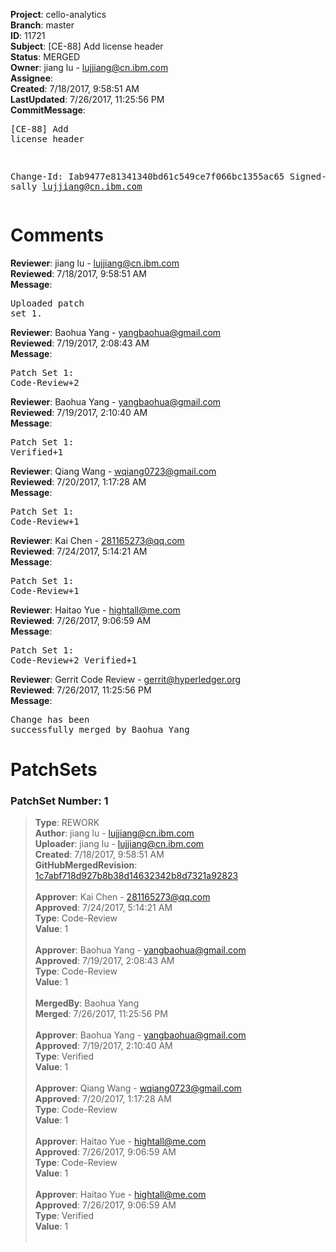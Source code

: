 <strong>Project</strong>: cello-analytics<br><strong>Branch</strong>: master<br><strong>ID</strong>: 11721<br><strong>Subject</strong>: [CE-88] Add license header<br><strong>Status</strong>: MERGED<br><strong>Owner</strong>: jiang lu - lujjiang@cn.ibm.com<br><strong>Assignee</strong>:<br><strong>Created</strong>: 7/18/2017, 9:58:51 AM<br><strong>LastUpdated</strong>: 7/26/2017, 11:25:56 PM<br><strong>CommitMessage</strong>:<br><pre>[CE-88] Add license header

Change-Id: Iab9477e81341340bd61c549ce7f066bc1355ac65
Signed-off-by: sally <lujjiang@cn.ibm.com>
</pre><h1>Comments</h1><strong>Reviewer</strong>: jiang lu - lujjiang@cn.ibm.com<br><strong>Reviewed</strong>: 7/18/2017, 9:58:51 AM<br><strong>Message</strong>: <pre>Uploaded patch set 1.</pre><strong>Reviewer</strong>: Baohua Yang - yangbaohua@gmail.com<br><strong>Reviewed</strong>: 7/19/2017, 2:08:43 AM<br><strong>Message</strong>: <pre>Patch Set 1: Code-Review+2</pre><strong>Reviewer</strong>: Baohua Yang - yangbaohua@gmail.com<br><strong>Reviewed</strong>: 7/19/2017, 2:10:40 AM<br><strong>Message</strong>: <pre>Patch Set 1: Verified+1</pre><strong>Reviewer</strong>: Qiang Wang - wqiang0723@gmail.com<br><strong>Reviewed</strong>: 7/20/2017, 1:17:28 AM<br><strong>Message</strong>: <pre>Patch Set 1: Code-Review+1</pre><strong>Reviewer</strong>: Kai Chen - 281165273@qq.com<br><strong>Reviewed</strong>: 7/24/2017, 5:14:21 AM<br><strong>Message</strong>: <pre>Patch Set 1: Code-Review+1</pre><strong>Reviewer</strong>: Haitao Yue - hightall@me.com<br><strong>Reviewed</strong>: 7/26/2017, 9:06:59 AM<br><strong>Message</strong>: <pre>Patch Set 1: Code-Review+2 Verified+1</pre><strong>Reviewer</strong>: Gerrit Code Review - gerrit@hyperledger.org<br><strong>Reviewed</strong>: 7/26/2017, 11:25:56 PM<br><strong>Message</strong>: <pre>Change has been successfully merged by Baohua Yang</pre><h1>PatchSets</h1><h3>PatchSet Number: 1</h3><blockquote><strong>Type</strong>: REWORK<br><strong>Author</strong>: jiang lu - lujjiang@cn.ibm.com<br><strong>Uploader</strong>: jiang lu - lujjiang@cn.ibm.com<br><strong>Created</strong>: 7/18/2017, 9:58:51 AM<br><strong>GitHubMergedRevision</strong>: [1c7abf718d927b8b38d14632342b8d7321a92823](https://github.com/hyperledger/cello-analytics/commit/1c7abf718d927b8b38d14632342b8d7321a92823)<br><br><strong>Approver</strong>: Kai Chen - 281165273@qq.com<br><strong>Approved</strong>: 7/24/2017, 5:14:21 AM<br><strong>Type</strong>: Code-Review<br><strong>Value</strong>: 1<br><br><strong>Approver</strong>: Baohua Yang - yangbaohua@gmail.com<br><strong>Approved</strong>: 7/19/2017, 2:08:43 AM<br><strong>Type</strong>: Code-Review<br><strong>Value</strong>: 1<br><br><strong>MergedBy</strong>: Baohua Yang<br><strong>Merged</strong>: 7/26/2017, 11:25:56 PM<br><br><strong>Approver</strong>: Baohua Yang - yangbaohua@gmail.com<br><strong>Approved</strong>: 7/19/2017, 2:10:40 AM<br><strong>Type</strong>: Verified<br><strong>Value</strong>: 1<br><br><strong>Approver</strong>: Qiang Wang - wqiang0723@gmail.com<br><strong>Approved</strong>: 7/20/2017, 1:17:28 AM<br><strong>Type</strong>: Code-Review<br><strong>Value</strong>: 1<br><br><strong>Approver</strong>: Haitao Yue - hightall@me.com<br><strong>Approved</strong>: 7/26/2017, 9:06:59 AM<br><strong>Type</strong>: Code-Review<br><strong>Value</strong>: 1<br><br><strong>Approver</strong>: Haitao Yue - hightall@me.com<br><strong>Approved</strong>: 7/26/2017, 9:06:59 AM<br><strong>Type</strong>: Verified<br><strong>Value</strong>: 1<br><br></blockquote>